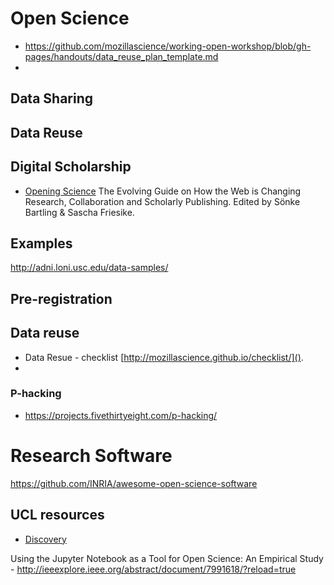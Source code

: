 # Open Science


- https://github.com/mozillascience/working-open-workshop/blob/gh-pages/handouts/data_reuse_plan_template.md
-

## Data Sharing


## Data Reuse




## Digital Scholarship



- [Opening Science](http://book.openingscience.org/) The Evolving Guide on How the Web is Changing Research, Collaboration and Scholarly Publishing. Edited by Sönke Bartling & Sascha Friesike.

## Examples
http://adni.loni.usc.edu/data-samples/


## Pre-registration

## Data reuse
- Data Resue - checklist [http://mozillascience.github.io/checklist/]().
-

### P-hacking
- https://projects.fivethirtyeight.com/p-hacking/

# Research Software

https://github.com/INRIA/awesome-open-science-software

## UCL resources
- [Discovery](discovery.ucl.ac.uk)


Using the Jupyter Notebook as a Tool for Open Science: An Empirical Study - http://ieeexplore.ieee.org/abstract/document/7991618/?reload=true
